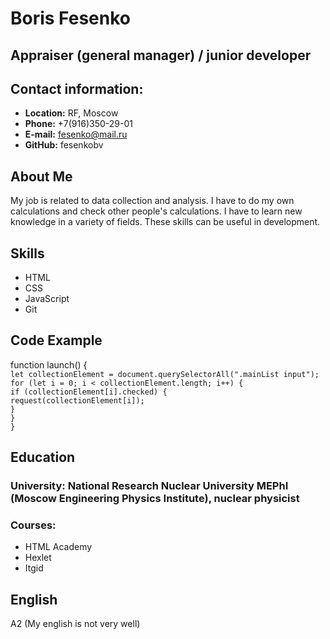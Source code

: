 # Boris Fesenko

## Appraiser (general manager) / junior developer

## Contact information:

- **Location:** RF, Moscow
- **Phone:** +7(916)350-29-01
- **E-mail:** fesenko@mail.ru
- **GitHub:** fesenkobv

## About Me

My job is related to data collection and analysis. I have to do my own calculations and check other people's calculations. I have to learn new knowledge in a variety of fields. These skills can be useful in development.

## Skills

- HTML
- CSS
- JavaScript
- Git

## Code Example

function launch() {  
`let collectionElement = document.querySelectorAll(".mainList input");`  
`for (let i = 0; i < collectionElement.length; i++) {`  
`if (collectionElement[i].checked) {`  
`request(collectionElement[i]);`  
`}`  
`}`  
`}`

## Education

### University: National Research Nuclear University MEPhI (Moscow Engineering Physics Institute), nuclear physicist

### Courses:

- HTML Academy
- Hexlet
- Itgid

## English

A2 (My english is not very well)
